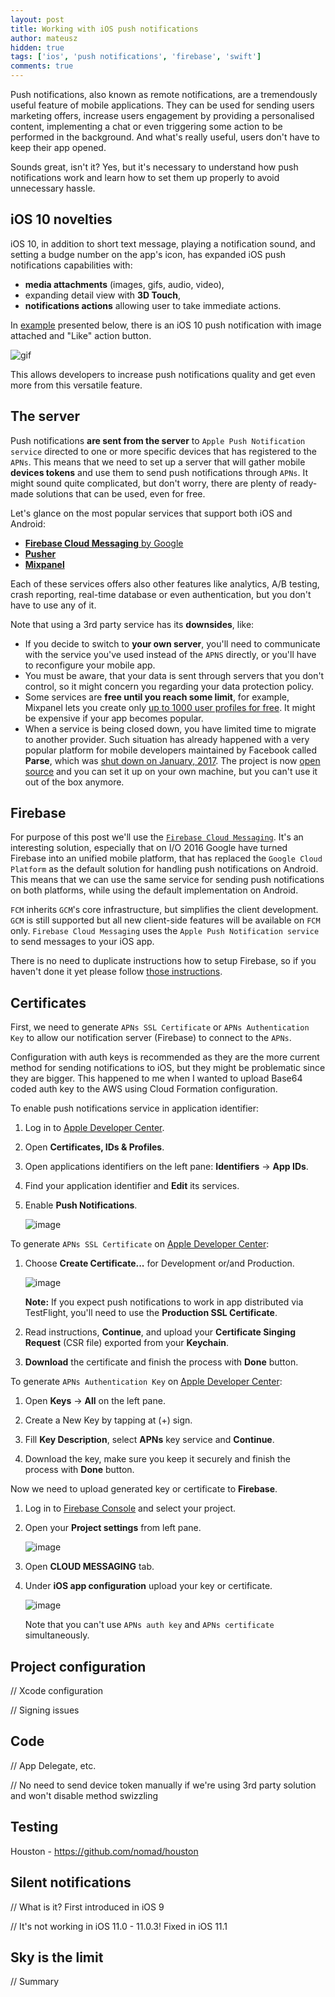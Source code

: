 ```yaml
---
layout: post
title: Working with iOS push notifications
author: mateusz
hidden: true
tags: ['ios', 'push notifications', 'firebase', 'swift']
comments: true
---
```


Push notifications, also known as remote notifications, are a tremendously useful feature of mobile applications. They can be used for sending users marketing offers, increase users engagement by providing a personalised content, implementing a chat or even triggering some action to be performed in the background. And what's really useful, users don't have to keep their app opened.

Sounds great, isn't it? Yes, but it's necessary to understand how push notifications work and learn how to set them up properly to avoid unnecessary hassle.

## iOS 10 novelties

iOS 10, in addition to short text message, playing a notification sound, and setting a budge number on the app's icon, has expanded iOS push notifications capabilities with:

- **media attachments** (images, gifs, audio, video),
- expanding detail view with **3D Touch**,
- **notifications actions** allowing user to take immediate actions.

In [example](https://medium.com/@prianka.kariat/ios-10-notifications-with-attachments-and-much-more-169a7405ddaf) presented below, there is an iOS 10 push notification with image attached and "Like" action button.

![gif](https://cdn-images-1.medium.com/max/800/1*2ngvD9Tqp3TXjdWwVDMqEQ.jpeg)

This allows developers to increase push notifications quality and get even more from this versatile feature.

## The server

Push notifications **are sent from the server** to `Apple Push Notification service` directed to one or more specific devices that has registered to the `APNs`. This means that we need to set up a server that will gather mobile **devices tokens** and use them to send push notifications through `APNs`. It might sound quite complicated, but don't worry, there are plenty of ready-made solutions that can be used, even for free.

Let's glance on the most popular services that support both iOS and Android:

- [**Firebase Cloud Messaging** by Google](https://firebase.google.com)
- [**Pusher**](https://pusher.com)
- [**Mixpanel**](https://mixpanel.com)

Each of these services offers also other features like analytics, A/B testing, crash reporting, real-time database or even authentication, but you don't have to use any of it.

Note that using a 3rd party service has its **downsides**, like:

- If you decide to switch to **your own server**, you'll need to communicate with the service you've used instead of the `APNS` directly, or you'll have to reconfigure your mobile app.
- You must be aware, that your data is sent through servers that you don't control, so it might concern you regarding your data protection policy.
- Some services are **free until you reach some limit**, for example, Mixpanel lets you create only [up to 1000 user profiles for free](https://mixpanel.com/pricing/#people). It might be expensive if your app becomes popular.
- When a service is being closed down, you have limited time to migrate to another provider. Such situation has already happened with a very popular platform for mobile developers maintained by Facebook called **Parse**, which was [shut down on January, 2017](http://blog.parse.com/announcements/moving-on). The project is now [open source](http://docs.parseplatform.org) and you can set it up on your own machine, but you can't use it out of the box anymore.

## Firebase

For purpose of this post we'll use the [`Firebase Cloud Messaging`](https://firebase.google.com). It's an interesting solution, especially that on I/O 2016 Google have turned Firebase into an unified mobile platform, that has replaced the `Google Cloud Platform` as the default solution for handling push notifications on Android. This means that we can use the same service for sending push notifications on both platforms, while using the default implementation on Android.

`FCM` inherits `GCM`'s core infrastructure, but simplifies the client development. `GCM` is still supported but all new client-side features will be available on `FCM` only. `Firebase Cloud Messaging` uses the `Apple Push Notification service` to send messages to your iOS app.

There is no need to duplicate instructions how to setup Firebase, so if you haven't done it yet please follow [those instructions](https://firebase.google.com/docs/ios/setup).

## Certificates

First, we need to generate `APNs SSL Certificate` or `APNs Authentication Key` to allow our notification server (Firebase) to connect to the `APNs`.

Configuration with auth keys is recommended as they are the more current method for sending notifications to iOS, but they might be problematic since they are bigger. This happened to me when I wanted to upload Base64 coded auth key to the AWS using Cloud Formation configuration.

To enable push notifications service in application identifier:

1. Log in to [Apple Developer Center](https://developer.apple.com).

2. Open **Certificates, IDs & Profiles**.

3. Open applications identifiers on the left pane: **Identifiers** -> **App IDs**.

4. Find your application identifier and **Edit** its services.

5. Enable **Push Notifications**.

    ![image](/images/working-with-ios-push-notifications/apple-dev-enable-service.png)

To generate `APNs SSL Certificate` on [Apple Developer Center](https://developer.apple.com):

1. Choose **Create Certificate...** for Development or/and Production.

    ![image](/images/working-with-ios-push-notifications/apple-dev-certificates.png)

    **Note:** If you expect push notifications to work in app distributed via TestFlight, you'll need to use the **Production SSL Certificate**.

2. Read instructions, **Continue**, and upload your **Certificate Singing Request** (CSR file) exported from your **Keychain**.

3. **Download** the certificate and finish the process with **Done** button.

To generate `APNs Authentication Key` on [Apple Developer Center](https://developer.apple.com):

1. Open **Keys** -> **All** on the left pane.

2. Create a New Key by tapping at (+) sign.

3. Fill **Key Description**, select **APNs** key service and **Continue**.

4. Download the key, make sure you keep it securely and finish the process with **Done** button.

Now we need to upload generated key or certificate to **Firebase**.

1. Log in to [Firebase Console](https://console.firebase.google.com) and select your project.

2. Open your **Project settings** from left pane.

    ![image](/images/working-with-ios-push-notifications/firebase-project-settings.png)

3. Open **CLOUD MESSAGING** tab.

4. Under **iOS app configuration** upload your key or certificate.

    ![image](/images/working-with-ios-push-notifications/firebase-certificates.png)

    Note that you can't use `APNs auth key` and `APNs certificate` simultaneously.

## Project configuration

// Xcode configuration

// Signing issues

## Code

// App Delegate, etc.

// No need to send device token manually if we're using 3rd party solution and won't disable method swizzling

## Testing

Houston - https://github.com/nomad/houston

## Silent notifications

// What is it? First introduced in iOS 9

// It's not working in iOS 11.0 - 11.0.3! Fixed in iOS 11.1

## Sky is the limit

// Summary
